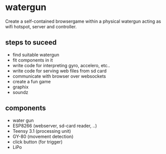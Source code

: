 # watergun

Create a self-contained browsergame within a physical watergun acting as wifi hotspot, server and controller.

## steps to suceed

* find suitable watergun
* fit components in it
* write code for interpreting gyro, accelero, etc..
* write code for serving web files from sd card
* communicate with browser over websockets
* create a fun game
* graphix
* soundz

## components

* water gun
* ESP8266 (webserver, sd-card reader, ..)
* Teensy 3.1 (processing unit)
* GY-80 (movement detection)
* click button (for trigger)
* LiPo
